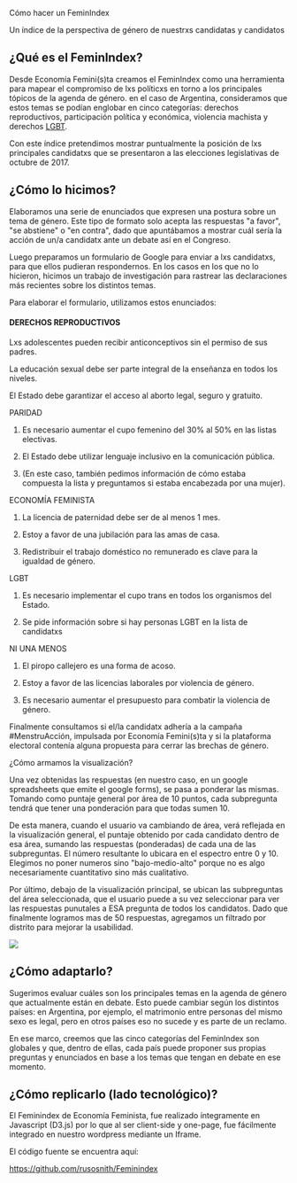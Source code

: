 Cómo hacer un FeminIndex

Un índice de la perspectiva de género de nuestrxs candidatas y candidatos

¿Qué es el FeminIndex?
----------------------

Desde Economía Femini(s)ta creamos el FeminIndex como una herramienta para mapear el compromiso de lxs políticxs en torno a los principales tópicos de la agenda de género. en el caso de Argentina, consideramos que estos temas se podían englobar en cinco categorías: derechos reproductivos, participación política y económica, violencia machista y derechos [LGBT](https://es.wikipedia.org/wiki/LGBT).

Con este índice pretendimos mostrar puntualmente la posición de lxs principales candidatxs que se presentaron a las elecciones legislativas de octubre de 2017.

¿Cómo lo hicimos?
-----------------

Elaboramos una serie de enunciados que expresen una postura sobre un tema de género. Este tipo de formato solo acepta las respuestas "a favor", "se abstiene" o "en contra", dado que apuntábamos a mostrar cuál sería la acción de un/a candidatx ante un debate así en el Congreso.

Luego preparamos un formulario de Google para enviar a lxs candidatxs, para que ellos pudieran respondernos. En los casos en los que no lo hicieron, hicimos un trabajo de investigación para rastrear las declaraciones más recientes sobre los distintos temas.

Para elaborar el formulario, utilizamos estos enunciados:

#### DERECHOS REPRODUCTIVOS

Lxs adolescentes pueden recibir anticonceptivos sin el permiso de sus padres.

La educación sexual debe ser parte integral de la enseñanza en todos los niveles.

El Estado debe garantizar el acceso al aborto legal, seguro y gratuito.

PARIDAD

1.  Es necesario aumentar el cupo femenino del 30% al 50% en las listas electivas.

2.  El Estado debe utilizar lenguaje inclusivo en la comunicación pública.

3.  (En este caso, también pedimos información de cómo estaba compuesta la lista y preguntamos si estaba encabezada por una mujer).

ECONOMÍA FEMINISTA

1.  La licencia de paternidad debe ser de al menos 1 mes.

2.  Estoy a favor de una jubilación para las amas de casa.

3.  Redistribuir el trabajo doméstico no remunerado es clave para la igualdad de género.

LGBT

1.  Es necesario implementar el cupo trans en todos los organismos del Estado.

2.  Se pide información sobre si hay personas LGBT en la lista de candidatxs

NI UNA MENOS

1.  El piropo callejero es una forma de acoso.

2.  Estoy a favor de las licencias laborales por violencia de género.

3.  Es necesario aumentar el presupuesto para combatir la violencia de género.

Finalmente consultamos si el/la candidatx adhería a la campaña #MenstruAcción, impulsada por Economía Femini(s)ta y si la plataforma electoral contenía alguna propuesta para cerrar las brechas de género.

¿Cómo armamos la visualización?

Una vez obtenidas las respuestas (en nuestro caso, en un google spreadsheets que emite el google forms), se pasa a ponderar las mismas. Tomando como puntaje general por área de 10 puntos, cada subpregunta tendrá que tener una ponderación para que todas sumen 10.

De esta manera, cuando el usuario va cambiando de área, verá reflejada en la visualización general, el puntaje obtenido por cada candidato dentro de esa área, sumando las respuestas (ponderadas) de cada una de las subpreguntas. El número resultante lo ubicara en el espectro entre 0 y 10. Elegimos no poner numeros sino "bajo-medio-alto" porque no es algo necesariamente cuantitativo sino más cualitativo.

Por último, debajo de la visualización principal, se ubican las subpreguntas del área seleccionada, que el usuario puede a su vez seleccionar para ver las respuestas punutales a ESA pregunta de todos los candidatos. Dado que finalmente logramos mas de 50 respuestas, agregamos un filtrado por distrito para mejorar la usabilidad.

![](https://lh3.googleusercontent.com/Ew1tF5FSDGiJmknx5ZCDVVkx7BEWuCSxwKOQZZ4kDRSxTnczb83Ke2qX2Sa9iVg9rkUUFg9M4QAfyWx8c57eiJpLmeYXqku6x3rDi39SGi6wyIqNiADakc9Y5hstQVGdxx76WxUo)

¿Cómo adaptarlo?
----------------

Sugerimos evaluar cuáles son los principales temas en la agenda de género que actualmente están en debate. Esto puede cambiar según los distintos países: en Argentina, por ejemplo, el matrimonio entre personas del mismo sexo es legal, pero en otros países eso no sucede y es parte de un reclamo.

En ese marco, creemos que las cinco categorías del FeminIndex son globales y que, dentro de ellas, cada país puede proponer sus propias preguntas y enunciados en base a los temas que tengan en debate en ese momento.

¿Cómo replicarlo (lado tecnológico)?
------------------------------------

El Feminindex de Economía Feminista, fue realizado íntegramente en Javascript (D3.js) por lo que al ser client-side y one-page, fue fácilmente integrado en nuestro wordpress mediante un Iframe.

El código fuente se encuentra aquí:

https://github.com/rusosnith/Feminindex